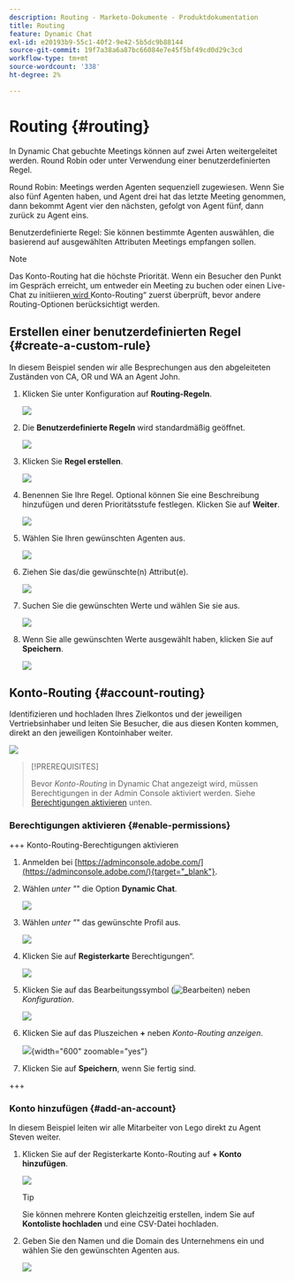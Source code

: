 ```yaml
---
description: Routing - Marketo-Dokumente - Produktdokumentation
title: Routing
feature: Dynamic Chat
exl-id: e20193b9-55c1-40f2-9e42-5b5dc9b88144
source-git-commit: 19f7a38a6a87bc66084e7e45f5bf49cd0d29c3cd
workflow-type: tm+mt
source-wordcount: '338'
ht-degree: 2%

---
```


# Routing {#routing}

In Dynamic Chat gebuchte Meetings können auf zwei Arten weitergeleitet werden. Round Robin oder unter Verwendung einer benutzerdefinierten Regel.

Round Robin: Meetings werden Agenten sequenziell zugewiesen. Wenn Sie also fünf Agenten haben, und Agent drei hat das letzte Meeting genommen, dann bekommt Agent vier den nächsten, gefolgt von Agent fünf, dann zurück zu Agent eins.

Benutzerdefinierte Regel: Sie können bestimmte Agenten auswählen, die basierend auf ausgewählten Attributen Meetings empfangen sollen.

>[!NOTE]
>
>Das Konto-Routing hat die höchste Priorität. Wenn ein Besucher den Punkt im Gespräch erreicht, um entweder ein Meeting zu buchen oder einen Live-Chat zu initiieren[ wird ](#account-routing)Konto-Routing“ zuerst überprüft, bevor andere Routing-Optionen berücksichtigt werden.

## Erstellen einer benutzerdefinierten Regel {#create-a-custom-rule}

In diesem Beispiel senden wir alle Besprechungen aus den abgeleiteten Zuständen von CA, OR und WA an Agent John.

1. Klicken Sie unter Konfiguration auf **Routing-Regeln**.

   ![](assets/routing-1.png)

1. Die **Benutzerdefinierte Regeln** wird standardmäßig geöffnet.

   ![](assets/routing-2.png)

1. Klicken Sie **Regel erstellen**.

   ![](assets/routing-3.png)

1. Benennen Sie Ihre Regel. Optional können Sie eine Beschreibung hinzufügen und deren Prioritätsstufe festlegen. Klicken Sie auf **Weiter**.

   ![](assets/routing-4.png)

1. Wählen Sie Ihren gewünschten Agenten aus.

   ![](assets/routing-5.png)

1. Ziehen Sie das/die gewünschte(n) Attribut(e).

   ![](assets/routing-6.png)

1. Suchen Sie die gewünschten Werte und wählen Sie sie aus.

   ![](assets/routing-7.png)

1. Wenn Sie alle gewünschten Werte ausgewählt haben, klicken Sie auf **Speichern**.

   ![](assets/routing-8.png)

## Konto-Routing {#account-routing}

Identifizieren und hochladen Ihres Zielkontos und der jeweiligen Vertriebsinhaber und leiten Sie Besucher, die aus diesen Konten kommen, direkt an den jeweiligen Kontoinhaber weiter.

![](assets/routing-9.png)

>[!PREREQUISITES]
>
>Bevor _Konto-Routing_ in Dynamic Chat angezeigt wird, müssen Berechtigungen in der Admin Console aktiviert werden. Siehe [Berechtigungen aktivieren](#enable-permissions) unten.

### Berechtigungen aktivieren {#enable-permissions}

+++ Konto-Routing-Berechtigungen aktivieren

1. Anmelden bei [https://adminconsole.adobe.com/](https://adminconsole.adobe.com/){target="_blank"}.

1. Wählen _unter &quot;_&quot; die Option **Dynamic Chat**.

   ![](assets/routing-10.png)

1. Wählen _unter &quot;_&quot; das gewünschte Profil aus.

   ![](assets/routing-11.png)

1. Klicken Sie auf **Registerkarte** Berechtigungen“.

   ![](assets/routing-12.png)

1. Klicken Sie auf das Bearbeitungssymbol (![Bearbeiten](assets/icon-routing-edit.png)) neben _Konfiguration_.

   ![](assets/routing-13.png)

1. Klicken Sie auf das Pluszeichen **+** neben _Konto-Routing anzeigen_.

   ![](assets/routing-14.png){width="600" zoomable="yes"}

1. Klicken Sie auf **Speichern**, wenn Sie fertig sind.

+++

### Konto hinzufügen {#add-an-account}

In diesem Beispiel leiten wir alle Mitarbeiter von Lego direkt zu Agent Steven weiter.

1. Klicken Sie auf der Registerkarte Konto-Routing auf **+ Konto hinzufügen**.

   ![](assets/routing-15.png)

   >[!TIP]
   >
   >Sie können mehrere Konten gleichzeitig erstellen, indem Sie auf **Kontoliste hochladen** und eine CSV-Datei hochladen.

1. Geben Sie den Namen und die Domain des Unternehmens ein und wählen Sie den gewünschten Agenten aus.

   ![](assets/routing-16.png)
